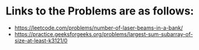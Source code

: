 # Links to the Problems are as follows:

* https://leetcode.com/problems/number-of-laser-beams-in-a-bank/
* https://practice.geeksforgeeks.org/problems/largest-sum-subarray-of-size-at-least-k3121/0
